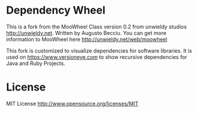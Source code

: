 Dependency Wheel
================

This is a fork from the MooWheel Class version 0.2 from unwieldy studios <http://unwieldy.net>. Written by Augusto Becciu. You can get more information to MooWheel here <http://unwieldy.net/web/moowheel>
   
This fork is customized to visualize dependencies for software libraries. 
It is used on <https://www.versioneye.com> to show recursive dependencies for Java and Ruby Projects. 


License
==
MIT License <http://www.opensource.org/licenses/MIT>